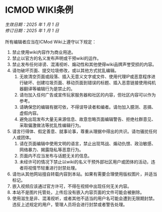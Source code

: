 # ICMOD WIKI条例

*生效日期：2025 年 1 月 1 日*<br>*修订日期：2025 年 1 月 1 日*<br><br>所有编辑者应当在ICMod Wiki上遵守以下规定：<br>

1. 禁止使用wiki内容作为商业用途。<br>
2. 禁止以官方的名义发布声明或干预wiki的运作。<br>
3. 禁止发布任何诽谤、混淆视听、煽动性和其他使得wiki品牌声誉受损的内容。<br>
4. 请勿破坏页面、提交垃圾修改，或以其他方式扰乱编辑。
     1. 无故清空页面或段落、插入无意义文字或文件、使用代理IP或恶意程序进行破坏、创建垃圾页面、移动页面到错误的标题、插入恶意链接使用纯机器翻译等编辑行为是禁止的。<br>
     2. 请勿加入任何广告或宣传玩家服务器和社区的内容，但社区内容可以作为参考。<br>
     3. 请确保您的编辑有据可依，不得误导读者和编者。请勿加入臆测、恶搞、虚假内容。<br>
     4. 避免出现发布大量无来源信息、故意忽略页面编辑警告、拒绝社群意见、采取偏激做法等扰乱性编辑行为。<br>
5. 请言行得体、假定善意、就事论事，尊重从理据中得出的共识。请勿骚扰任何人或团体。
     1. 请在页面编辑中使用文明的语言，禁止出现骂战、煽动仇恨、政治敏感、网络暴力、揭露隐私等恶意行为。<br>
     2. 页面内不应当发布与话题无关的信息。<br>
     3. 未经许可的情况下禁止以wiki的名义干预外部社区用户或团体的活动，违者将视情节轻重进行封禁处理。<br>
6. 请勿从其他网站擅自转载内容到本站。如果有需要合理使用版权图片，并适当标记。<br>
7. 嵌入视频应该通过官方许可，不得在视频中出现任何无关内容。<br>
8. 本站不是图片托管处，上传后没有嵌入内容页面的文件可能会被删除。<br>
9. 使用滋生是非、混淆视听，或者其他不适当的用户名可能会遭到无限期封禁。<br>
违反上述规定的用户，管理人员将会进行封禁或者警告处理。